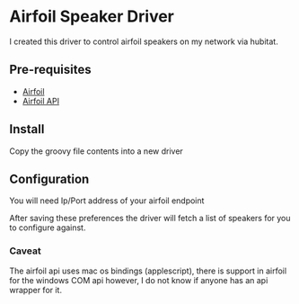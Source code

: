 # Airfoil Speaker Driver

I created this driver to control airfoil speakers on my network via hubitat.

## Pre-requisites

* [Airfoil](https://rogueamoeba.com/airfoil/)
* [Airfoil API](https://github.com/jnewland/airfoil-api)

## Install

Copy the groovy file contents into a new driver


## Configuration

You will need
Ip/Port address of your airfoil endpoint

After saving these preferences the driver will fetch a list of speakers for you to configure against.

### Caveat

The airfoil api uses mac os bindings (applescript), there is support in airfoil for the windows COM api however, I do not know if anyone has an api wrapper for it.
